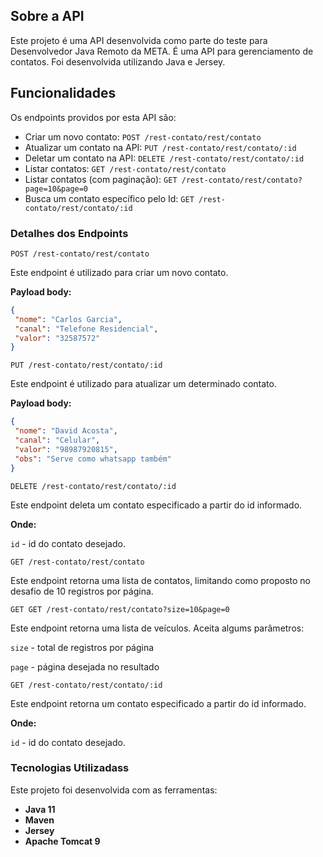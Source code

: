 ## Sobre a API

Este projeto é uma API desenvolvida como parte do teste para Desenvolvedor Java Remoto da META. É uma API para gerenciamento de contatos. Foi desenvolvida utilizando Java e Jersey.

## Funcionalidades

Os endpoints providos por esta API são:

* Criar um novo contato: `POST /rest-contato/rest/contato`
* Atualizar um contato na API: `PUT /rest-contato/rest/contato/:id`
* Deletar um contato na API: `DELETE /rest-contato/rest/contato/:id`
* Listar contatos: `GET /rest-contato/rest/contato`
* Listar contatos (com paginação): `GET /rest-contato/rest/contato?page=10&page=0`
* Busca um contato específico pelo Id: `GET /rest-contato/rest/contato/:id`

### Detalhes dos Endpoints

`POST /rest-contato/rest/contato`

Este endpoint é utilizado para criar um novo contato.

**Payload body:**

```json
{
 "nome": "Carlos Garcia",
 "canal": "Telefone Residencial",
 "valor": "32587572"
}
```

`PUT /rest-contato/rest/contato/:id`

Este endpoint é utilizado para atualizar um determinado contato.

**Payload body:**

```json
{
 "nome": "David Acosta",
 "canal": "Celular",
 "valor": "98987920815",
 "obs": "Serve como whatsapp também"
}
```

`DELETE /rest-contato/rest/contato/:id`

Este endpoint deleta um contato especificado a partir do id informado.

**Onde:**

`id` - id do contato desejado.

`GET /rest-contato/rest/contato`

Este endpoint retorna uma lista de contatos, limitando como proposto no desafio de 10 registros por página.

`GET GET /rest-contato/rest/contato?size=10&page=0`

Este endpoint retorna uma lista de veículos. Aceita algums parâmetros:

`size` - total de registros por página

`page` - página desejada no resultado

`GET /rest-contato/rest/contato/:id`

Este endpoint retorna um contato especificado a partir do id informado.

**Onde:**

`id` - id do contato desejado.

### Tecnologias Utilizadass

Este projeto foi desenvolvida com as ferramentas:

* **Java 11**
* **Maven**
* **Jersey**
* **Apache Tomcat 9** 
